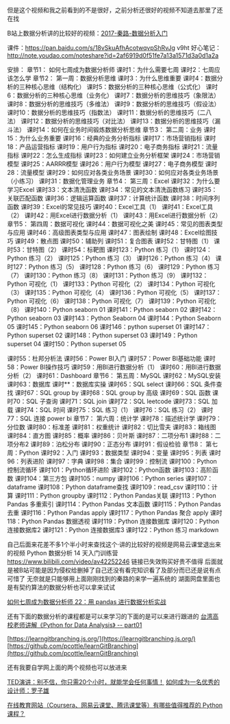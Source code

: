 但是这个视频和我之前看到的不是很好，之前分析还很好的视频不知道去那里了还在找

B站上数据分析讲的比较好的视频：[2017-秦路-数据分析入门](https://www.bilibili.com/video/av29732147?from=search&seid=2400256991108250942)

课件：https://pan.baidu.com/s/18vSkuAfhAcotwqvpShRvJg   v9ht
好心笔记：http://note.youdao.com/noteshare?id=2af6919d0f51fe7a13a1571d3a0d1a2a

安排：
章节1： 如何七周成为数据分析师
课时1：为什么需要七周
课时2：七周应该怎么学
章节2： 第一周：数据分析思维
课时3：为什么思维重要
课时4：数据分析的三种核心思维（结构化）
课时5：数据分析的三种核心思维（公式化）
课时6：数据分析的三种核心思维（业务化）
课时7：数据分析的思维技巧（象限法）
课时8：数据分析的思维技巧（多维法）
课时9：数据分析的思维技巧（假设法）
课时10：数据分析的思维技巧（指数法）
课时11：数据分析的思维技巧（二八法）
课时12：数据分析的思维技巧（对比法）
课时13：数据分析的思维技巧（漏斗法）
课时14：如何在业务时间锻炼数据分析思维
章节3： 第二周：业务
课时15：为什么业务重要
课时16：经典的业务分析指标
课时17：市场营销指标
课时18：产品运营指标
课时19：用户行为指标
课时20：电子商务指标
课时21：流量指标
课时22：怎么生成指标
课时23：如何建立业务分析框架
课时24：市场营销模型
课时25：AARRR模型
课时26：用户行为模型
课时27：电子商务模型
课时28：流量模型
课时29：如何应对各类业务场景
课时30：如何应对各类业务场景（小练习）
课时31：数据化管理业务
章节4： 第三周：Excel
课时32：为什么要学习Excel
课时33：文本清洗函数
课时34：常见的文本清洗函数练习
课时35：关联匹配函数
课时36：逻辑运算函数
课时37：计算统计函数
课时38：时间序列函数
课时39：Excel的常见技巧
课时40：Excel工具（1）
课时41：Excel工具（2）
课时42：用Excel进行数据分析（1）
课时43：用Excel进行数据分析（2）
章节5： 第四周：数据可视化
课时44：数据可视化之美
课时45：常见的图表类型与应用
课时46：高级图表类型与应用
课时47：图表绘制
课时48：Excel绘图技巧
课时49：散点图
课时50：辅助列
课时51：复合图表
课时52：甘特图（1）
课时53：甘特图（2）
课时54：标靶图
课时123：Python 练习（1）
课时124：Python 练习（2）
课时125：Python 练习（3）
课时126：Python 练习（4）
课时127：Python 练习（5）
课时128：Python 练习（6）
课时129：Python 练习（7）
课时130：Python 练习（8）
课时131：Python 练习（9）
课时132：Python 可视化（1）
课时133：Python 可视化（2）
课时134：Python 可视化（3）
课时135：Python 可视化（4）
课时136：Python 可视化（5）
课时137：Python 可视化（6）
课时138：Python 可视化（7）
课时139：Python 可视化（8）
课时140：Python seaborn 01
课时141：Python seaborn 02
课时142：Python seaborn 03
课时143：Python Seaborn 04
课时144：Python Seaborn 05
课时145：Python seaborn 06
课时146：python superset 01
课时147：Python superset 02
课时148：Python superset 03
课时149：Python superset 04
课时150：Python superset 05

课时55：杜邦分析法
课时56：Power BI入门
课时57：Power BI基础功能
课时58：Power BI操作技巧
课时59：用BI进行数据分析（1）
课时60：用BI进行数据分析（2）
课时61：Dashboard
章节6： 第五周：MySQL
课时62：MySQL安装
课时63：数据库
课时**：数据库实操
课时65：SQL select
课时66：SQL 条件查找
课时67：SQL group by
课时68：SQL group by 高级
课时69：SQL 函数
课时70：SQL 子查询
课时71：SQL join
课时72：SQL leetcode
课时73：SQL 加载
课时74：SQL 时间
课时75：SQL 练习（1）
课时76：SQL 练习（2）
课时77：SQL 连接 power bi
章节7： 第六周：统计学
课时78：描述统计学
课时79：分位数
课时80：标准差
课时81：权重统计
课时82：切比雪夫
课时83：箱线图
课时84：直方图
课时85：概率
课时86：贝叶斯
课时87：二项分布1
课时88：二项分布2
课时89：泊松分布
课时90：正态分布
课时91：假设检验
章节8： 第七周：Python
课时92：入门
课时93：数据类型
课时94：变量
课时95：列表
课时96：列表进阶
课时97：字典
课时98：集合
课时99：控制流
课时100：Python控制流循环
课时101：Python循环进阶
课时102：Python函数
课时103：高阶函数
课时104：第三方包
课时105：numpy
课时106：Python series
课时107：dataframe
课时108：Python dataframe查找
课时109：read_csv
课时110：计算
课时111：Python groupby
课时112：Python Pandas关联
课时113：Python Pandas 多重索引
课时114：Python Pandas 文本函数
课时115：Python Pandas 去重
课时116：Python Pandas apply
课时117：Python Pandas 聚合 apply
课时118：Python Pandas 数据透视
课时119：Python 连接数据库
课时120：Python连接数据库2
课时121：Python 连接数据库3
课时122：Python 练习 markdown

自己后面来花差不多1个半小时来查找这个·讲的比较好的视频是网易云课堂退出来的视频
Python 数据分析 14 天入门训练营  https://www.bilibili.com/video/av42252246 链接已失效购买好贵不值得
后面就是被B站可能是因为侵权给删掉了自己还没有看完知识看了及部分而已还是说有点可惜了
无奈就是只能够用上面刚刚找到的秦路的来学一遍系统的
湖面网盘里面也是有契约算法的数据分析也可以拿来试试


[如何七周成为数据分析师 22：用 pandas 进行数据分析实战](http://www.woshipm.com/data-analysis/756741.html)

还有下面的数据分析的课程都是可以来学习的下面的是可以来进行跟进的
[台湾高校老师讲解《Python for Data Analysis》 -- part01](https://www.bilibili.com/video/av67994244/?spm_id_from=333.788.videocard.8)

[https://learngitbranching.js.org/](https://learngitbranching.js.org/)
[https://github.com/pcottle/learnGitBranching](https://github.com/pcottle/learnGitBranching)



还有我要自学网上面的两个视频也可以放进来



[TED演讲：别不信，你只需20个小时，就能学会任何事情！](https://www.bilibili.com/video/av50668972/?spm_id_from=333.788.videocard.6)
[如何成为一名优秀的设计师：罗子雄](https://www.bilibili.com/video/av38369053?from=search&seid=4683232185626274492)

[在线教育网站（Coursera、网易云课堂、腾讯课堂等）有哪些值得推荐的 Python 课程？](https://www.zhihu.com/question/46835030)




